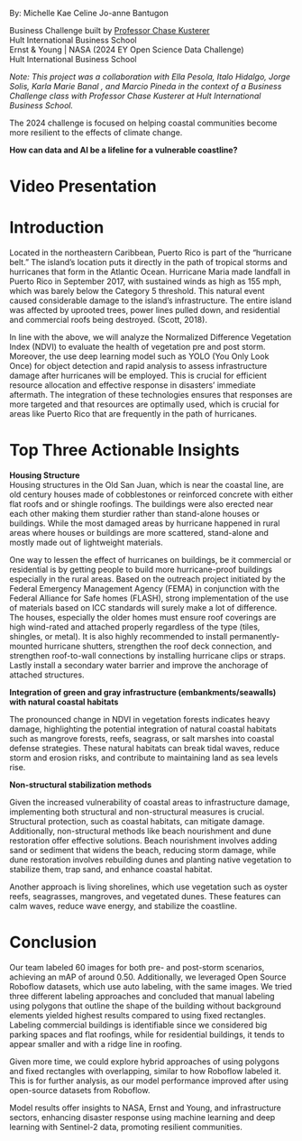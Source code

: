 By: Michelle Kae Celine Jo-anne Bantugon<br>

Business Challenge built by [Professor Chase Kusterer](https://github.com/chase-kusterer)<br>
Hult International Business School<br>
Ernst & Young | NASA (2024 EY Open Science Data Challenge)<br>
Hult International Business School<br>

<i>Note: This project was a collaboration with Ella Pesola, Italo Hidalgo, Jorge Solis, Karla Marie Banal , and Marcio Pineda in the context of a Business Challenge class with Professor Chase Kusterer at Hult International Business School.</i>

The 2024 challenge is focused on helping coastal communities become more resilient to the effects of climate change.

<b>How can data and AI be a lifeline for a vulnerable coastline?</b>

# Video Presentation

# Introduction
Located in the northeastern Caribbean, Puerto Rico is part of the “hurricane belt.” The island’s location puts it directly in the path of tropical storms and hurricanes that form in the Atlantic Ocean. Hurricane Maria made landfall in Puerto Rico in September 2017, with sustained winds as high as 155 mph, which was barely below the Category 5 threshold. This natural event caused considerable damage to the island’s infrastructure. The entire island was affected by uprooted trees, power lines pulled down, and residential and commercial roofs being destroyed. (Scott, 2018).

In line with the above, we will analyze the Normalized Difference Vegetation Index (NDVI) to evaluate the health of vegetation pre and post storm. Moreover, the use deep learning model such as YOLO (You Only Look Once) for object detection and rapid analysis to assess infrastructure damage after hurricanes will be employed. This is crucial for efficient resource allocation and effective response in disasters’ immediate aftermath. The integration of these technologies ensures that responses are more targeted and that resources are optimally used, which is crucial for areas like Puerto Rico that are frequently in the path of hurricanes.

# Top Three Actionable Insights
<b>Housing Structure</b><br>
Housing structures in the Old San Juan, which is near the coastal line, are old century houses made of cobblestones or reinforced concrete with either flat roofs and or shingle roofings. The buildings were also erected near each other making them sturdier rather than stand-alone houses or buildings. While the most damaged areas by hurricane happened in rural areas where houses or buildings are more scattered, stand-alone and mostly made out of lightweight materials.

One way to lessen the effect of hurricanes on buildings, be it commercial or residential is by getting people to build more hurricane-proof buildings especially in the rural areas. Based on the outreach project initiated by the Federal Emergency Management Agency (FEMA) in conjunction with the Federal Alliance for Safe homes (FLASH), strong implementation of the use of materials based on ICC standards will surely make a lot of difference. The houses, especially the older homes must ensure roof coverings are high wind-rated and attached properly regardless of the type (tiles, shingles, or metal). It is also highly recommended to install permanently-mounted hurricane shutters, strengthen the roof deck connection, and strengthen roof-to-wall connections by installing hurricane clips or straps. Lastly install a secondary water barrier and improve the anchorage of attached structures.

<b>Integration of green and gray infrastructure (embankments/seawalls) with natural coastal habitats</b><br>

The pronounced change in NDVI in vegetation forests indicates heavy damage, highlighting the potential integration of natural coastal habitats such as mangrove forests, reefs, seagrass, or salt marshes into coastal defense strategies. These natural habitats can break tidal waves, reduce storm and erosion risks, and contribute to maintaining land as sea levels rise.

<b>Non-structural stabilization methods</b><br>

Given the increased vulnerability of coastal areas to infrastructure damage, implementing both structural and non-structural measures is crucial. Structural protection, such as coastal habitats, can mitigate damage. Additionally, non-structural methods like beach nourishment and dune restoration offer effective solutions. Beach nourishment involves adding sand or sediment that widens the beach, reducing storm damage, while dune restoration involves rebuilding dunes and planting native vegetation to stabilize them, trap sand, and enhance coastal habitat.

Another approach is living shorelines, which use vegetation such as oyster reefs, seagrasses, mangroves, and vegetated dunes. These features can calm waves, reduce wave energy, and stabilize the coastline.

# Conclusion
Our team labeled 60 images for both pre- and post-storm scenarios, achieving an mAP of around 0.50. Additionally, we leveraged Open Source Roboflow datasets, which use auto labeling, with the same images. We tried three different labeling approaches and concluded that manual labeling using polygons that outline the shape of the building without background elements yielded highest results compared to using fixed rectangles. Labeling commercial buildings is identifiable since we considered big parking spaces and flat roofings, while for residential buildings, it tends to appear smaller and with a ridge line in roofing.

Given more time, we could explore hybrid approaches of using polygons and fixed rectangles with overlapping, similar to how Roboflow labeled it. This is for further analysis, as our model performance improved after using open-source datasets from Roboflow.

Model results offer insights to NASA, Ernst and Young, and infrastructure sectors, enhancing disaster response using machine learning and deep learning with Sentinel-2 data, promoting resilient communities.
